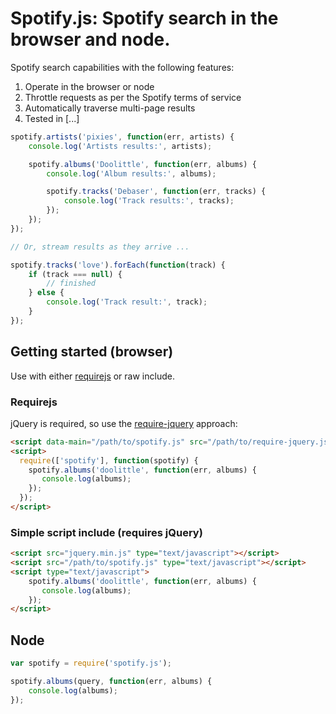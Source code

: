 # Spotify.js: Spotify search in the browser and node.

Spotify search capabilities with the following features:

 1.  Operate in the browser or node
 2.  Throttle requests as per the Spotify terms of service
 3.  Automatically traverse multi-page results
 4.  Tested in [...]

```js
spotify.artists('pixies', function(err, artists) {
    console.log('Artists results:', artists);

    spotify.albums('Doolittle', function(err, albums) {
        console.log('Album results:', albums);

        spotify.tracks('Debaser', function(err, tracks) {
            console.log('Track results:', tracks);
        });
    });
});

// Or, stream results as they arrive ...

spotify.tracks('love').forEach(function(track) {
    if (track === null) {
        // finished
    } else {
        console.log('Track result:', track);
    }
});
```

## Getting started (browser)

Use with either [requirejs](http://requirejs.org/) or raw include.

### Requirejs

jQuery is required, so use the [require-jquery](http://requirejs.org/docs/jquery.html) approach:

```html
<script data-main="/path/to/spotify.js" src="/path/to/require-jquery.js"></script>
<script>
  require(['spotify'], function(spotify) {
    spotify.albums('doolittle', function(err, albums) {
       console.log(albums);
    });
  });
</script>
```

### Simple script include (requires jQuery)

```html
<script src="jquery.min.js" type="text/javascript"></script>
<script src="/path/to/spotify.js" type="text/javascript"></script>
<script type="text/javascript">
    spotify.albums('doolittle', function(err, albums) {
       console.log(albums);
    });
</script>
```

## Node

```js
var spotify = require('spotify.js');

spotify.albums(query, function(err, albums) {
    console.log(albums);
});
```
